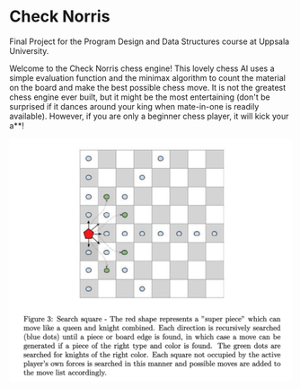 # Check Norris

Final Project for the Program Design and Data Structures course at Uppsala University.

Welcome to the Check Norris chess engine! This lovely chess AI uses a simple evaluation function and the minimax algorithm to count the material on the board and make the best possible chess move. It is not the greatest chess engine ever built, but it might be the most entertaining (don't be surprised if it dances around your king when mate-in-one is readily available). However, if you are only a beginner chess player, it will kick your a**!

![check-norris](check-norris.png)
